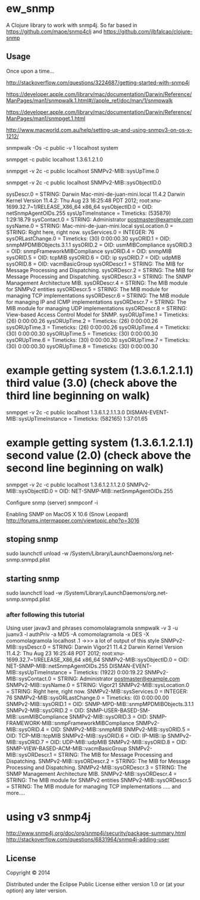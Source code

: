 # ew_snmp

A Clojure library to work with snmp4j.
So far based in https://github.com/maoe/snmp4clj and https://github.com/jlbfalcao/clojure-snmp

## Usage

Once upon a time...

http://stackoverflow.com/questions/3224687/getting-started-with-snmp4j

https://developer.apple.com/library/mac/documentation/Darwin/Reference/ManPages/man1/snmpwalk.1.html#//apple_ref/doc/man/1/snmpwalk

https://developer.apple.com/library/mac/documentation/Darwin/Reference/ManPages/man1/snmpget.1.html


http://www.macworld.com.au/help/setting-up-and-using-snmpv3-on-os-x-1212/

snmpwalk -Os -c public -v 1 localhost system

snmpget -c public localhost 1.3.6.1.2.1.0

snmpget -v 2c -c public localhost SNMPv2-MIB::sysUpTime.0

snmpget -v 2c -c public localhost SNMPv2-MIB::sysObjectID.0

sysDescr.0 = STRING: Darwin Mac-mini-de-juan-mini.local 11.4.2 Darwin Kernel Version 11.4.2: Thu Aug 23 16:25:48 PDT 2012; root:xnu-1699.32.7~1/RELEASE_X86_64 x86_64
sysObjectID.0 = OID: netSnmpAgentOIDs.255
sysUpTimeInstance = Timeticks: (535879) 1:29:18.79
sysContact.0 = STRING: Administrator <postmaster@example.com>
sysName.0 = STRING: Mac-mini-de-juan-mini.local
sysLocation.0 = STRING: Right here, right now.
sysServices.0 = INTEGER: 76
sysORLastChange.0 = Timeticks: (30) 0:00:00.30
sysORID.1 = OID: snmpMPDMIBObjects.3.1.1
sysORID.2 = OID: usmMIBCompliance
sysORID.3 = OID: snmpFrameworkMIBCompliance
sysORID.4 = OID: snmpMIB
sysORID.5 = OID: tcpMIB
sysORID.6 = OID: ip
sysORID.7 = OID: udpMIB
sysORID.8 = OID: vacmBasicGroup
sysORDescr.1 = STRING: The MIB for Message Processing and Dispatching.
sysORDescr.2 = STRING: The MIB for Message Processing and Dispatching.
sysORDescr.3 = STRING: The SNMP Management Architecture MIB.
sysORDescr.4 = STRING: The MIB module for SNMPv2 entities
sysORDescr.5 = STRING: The MIB module for managing TCP implementations
sysORDescr.6 = STRING: The MIB module for managing IP and ICMP implementations
sysORDescr.7 = STRING: The MIB module for managing UDP implementations
sysORDescr.8 = STRING: View-based Access Control Model for SNMP.
sysORUpTime.1 = Timeticks: (26) 0:00:00.26
sysORUpTime.2 = Timeticks: (26) 0:00:00.26
sysORUpTime.3 = Timeticks: (26) 0:00:00.26
sysORUpTime.4 = Timeticks: (30) 0:00:00.30
sysORUpTime.5 = Timeticks: (30) 0:00:00.30
sysORUpTime.6 = Timeticks: (30) 0:00:00.30
sysORUpTime.7 = Timeticks: (30) 0:00:00.30
sysORUpTime.8 = Timeticks: (30) 0:00:00.30


# example getting system (1.3.6.1.2.1.1) third value (3.0) (check above the third line beginning on walk)
snmpget -v 2c -c public localhost 1.3.6.1.2.1.1.3.0
DISMAN-EVENT-MIB::sysUpTimeInstance = Timeticks: (582165) 1:37:01.65


# example getting system (1.3.6.1.2.1.1) second value (2.0) (check above the second line beginning on walk)
snmpget -v 2c -c public localhost 1.3.6.1.2.1.1.2.0
SNMPv2-MIB::sysObjectID.0 = OID: NET-SNMP-MIB::netSnmpAgentOIDs.255


Configure snmp (server)
snmpconf -i


Enabling SNMP on MacOS X 10.6 (Snow Leopard)
http://forums.intermapper.com/viewtopic.php?p=3016

## stoping snmp
sudo launchctl unload -w /System/Library/LaunchDaemons/org.net-snmp.snmpd.plist

## starting snmp
sudo launchctl load -w /System/Library/LaunchDaemons/org.net-snmp.snmpd.plist

### after following this tutorial
Using user javav3 and phrases comomolalagramola
snmpwalk -v 3 -u juanv3 -l authPriv -a MD5 -A comomolagramola -x DES -X comomolagramola localhost .1
->>> a lot of output of this style
SNMPv2-MIB::sysDescr.0 = STRING: Darwin Vigor21 11.4.2 Darwin Kernel Version 11.4.2: Thu Aug 23 16:25:48 PDT 2012; root:xnu-1699.32.7~1/RELEASE_X86_64 x86_64
SNMPv2-MIB::sysObjectID.0 = OID: NET-SNMP-MIB::netSnmpAgentOIDs.255
DISMAN-EVENT-MIB::sysUpTimeInstance = Timeticks: (1922) 0:00:19.22
SNMPv2-MIB::sysContact.0 = STRING: Administrator <postmaster@example.com>
SNMPv2-MIB::sysName.0 = STRING: Vigor21
SNMPv2-MIB::sysLocation.0 = STRING: Right here, right now.
SNMPv2-MIB::sysServices.0 = INTEGER: 76
SNMPv2-MIB::sysORLastChange.0 = Timeticks: (0) 0:00:00.00
SNMPv2-MIB::sysORID.1 = OID: SNMP-MPD-MIB::snmpMPDMIBObjects.3.1.1
SNMPv2-MIB::sysORID.2 = OID: SNMP-USER-BASED-SM-MIB::usmMIBCompliance
SNMPv2-MIB::sysORID.3 = OID: SNMP-FRAMEWORK-MIB::snmpFrameworkMIBCompliance
SNMPv2-MIB::sysORID.4 = OID: SNMPv2-MIB::snmpMIB
SNMPv2-MIB::sysORID.5 = OID: TCP-MIB::tcpMIB
SNMPv2-MIB::sysORID.6 = OID: IP-MIB::ip
SNMPv2-MIB::sysORID.7 = OID: UDP-MIB::udpMIB
SNMPv2-MIB::sysORID.8 = OID: SNMP-VIEW-BASED-ACM-MIB::vacmBasicGroup
SNMPv2-MIB::sysORDescr.1 = STRING: The MIB for Message Processing and Dispatching.
SNMPv2-MIB::sysORDescr.2 = STRING: The MIB for Message Processing and Dispatching.
SNMPv2-MIB::sysORDescr.3 = STRING: The SNMP Management Architecture MIB.
SNMPv2-MIB::sysORDescr.4 = STRING: The MIB module for SNMPv2 entities
SNMPv2-MIB::sysORDescr.5 = STRING: The MIB module for managing TCP implementations
..... and more....


# using v3 snmp4j
http://www.snmp4j.org/doc/org/snmp4j/security/package-summary.html
http://stackoverflow.com/questions/6831964/snmp4j-adding-user

## License

Copyright © 2014

Distributed under the Eclipse Public License either version 1.0 or (at
your option) any later version.
